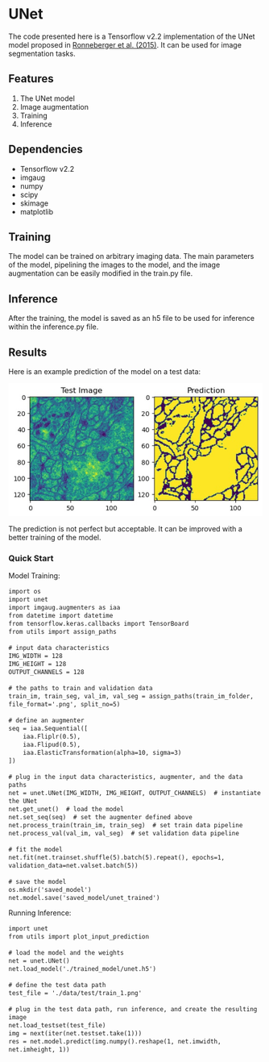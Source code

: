 # UNet

The code presented here is a Tensorflow v2.2 implementation of the UNet model proposed in [Ronneberger et al. (2015)](Ronneberger2015.pdf). It can be used for image segmentation tasks.


## Features
1. The UNet model
2. Image augmentation
3. Training
4. Inference


## Dependencies
- Tensorflow v2.2
- imgaug
- numpy
- scipy
- skimage
- matplotlib

## Training
The model can be trained on arbitrary imaging data. The main parameters of the model, pipelining the images to the model, and the image augmentation can be easily modified in the train.py file.

## Inference
After the training, the model is saved as an h5 file to be used for inference within the inference.py file.

## Results
Here is an example prediction of the model on a test data:

![Unseen image during the training](./Result.jpg)

The prediction is not perfect but acceptable. It can be improved with a better training of the model.


### Quick Start
Model Training:

    import os
    import unet
    import imgaug.augmenters as iaa
    from datetime import datetime
    from tensorflow.keras.callbacks import TensorBoard
    from utils import assign_paths

    # input data characteristics
    IMG_WIDTH = 128
    IMG_HEIGHT = 128
    OUTPUT_CHANNELS = 128

    # the paths to train and validation data
    train_im, train_seg, val_im, val_seg = assign_paths(train_im_folder, file_format='.png', split_no=5)
    
    # define an augmenter
    seq = iaa.Sequential([
        iaa.Fliplr(0.5),
        iaa.Flipud(0.5),
        iaa.ElasticTransformation(alpha=10, sigma=3)
    ])

    # plug in the input data characteristics, augmenter, and the data paths
    net = unet.UNet(IMG_WIDTH, IMG_HEIGHT, OUTPUT_CHANNELS)  # instantiate the UNet
    net.get_unet()  # load the model
    net.set_seq(seq)  # set the augmenter defined above
    net.process_train(train_im, train_seg)  # set train data pipeline
    net.process_val(val_im, val_seg)  # set validation data pipeline

    # fit the model
    net.fit(net.trainset.shuffle(5).batch(5).repeat(), epochs=1, validation_data=net.valset.batch(5))

    # save the model
    os.mkdir('saved_model')
    net.model.save('saved_model/unet_trained')

Running Inference:

    import unet
    from utils import plot_input_prediction

    # load the model and the weights
    net = unet.UNet()
    net.load_model('./trained_model/unet.h5')

    # define the test data path
    test_file = './data/test/train_1.png'

    # plug in the test data path, run inference, and create the resulting image
    net.load_testset(test_file)
    img = next(iter(net.testset.take(1)))
    res = net.model.predict(img.numpy().reshape(1, net.imwidth, net.imheight, 1))

